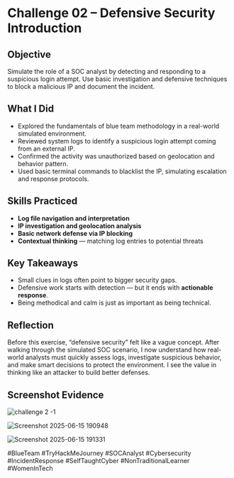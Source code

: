 # Challenge 02 – Defensive Security Introduction  
 
##  Objective  
Simulate the role of a SOC analyst by detecting and responding to a suspicious login attempt. Use basic investigation and defensive techniques to block a malicious IP and document the incident.

##  What I Did  
- Explored the fundamentals of blue team methodology in a real-world simulated environment.  
- Reviewed system logs to identify a suspicious login attempt coming from an external IP.  
- Confirmed the activity was unauthorized based on geolocation and behavior pattern.  
- Used basic terminal commands to blacklist the IP, simulating escalation and response protocols.

##  Skills Practiced  
- **Log file navigation and interpretation** 
- **IP investigation and geolocation analysis**  
- **Basic network defense via IP blocking**  
- **Contextual thinking** — matching log entries to potential threats

##  Key Takeaways  
- Small clues in logs often point to bigger security gaps.  
- Defensive work starts with detection — but it ends with **actionable response**.  
- Being methodical and calm is just as important as being technical.

##  Reflection  
Before this exercise, “defensive security” felt like a vague concept. After walking through the simulated SOC scenario, I now understand how real-world analysts must quickly assess logs, investigate suspicious behavior, and make smart decisions to protect the environment. I see the value in thinking like an attacker to build better defenses.

##  Screenshot Evidence  
![challenge 2 -1](https://github.com/user-attachments/assets/df890ada-023a-41c0-854e-34d9097c12b8) 

![Screenshot 2025-06-15 190948](https://github.com/user-attachments/assets/49a007b4-a026-4c40-8405-a46840059639) 

![Screenshot 2025-06-15 191331](https://github.com/user-attachments/assets/0ecd07a5-e864-4749-a02a-1d8ec7ab9446)



#BlueTeam #TryHackMeJourney #SOCAnalyst #Cybersecurity #IncidentResponse #SelfTaughtCyber #NonTraditionalLearner #WomenInTech
